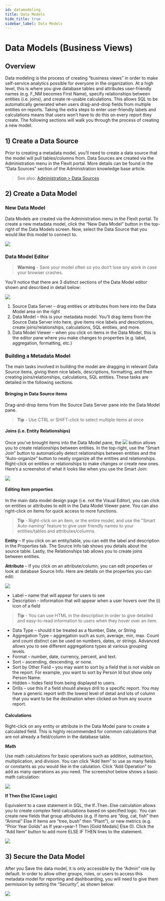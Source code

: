 ```yaml
---
id: datamodeling
title: Data Models
hide_title: true
sidebar_label: Data Models
---
```


# Data Models (Business Views)

## Overview

Data modeling is the process of creating “business views” in order to make self-service analytics possible for everyone in the organization. At a high level, this is where you give database tables and attributes user-friendly names (e.g. F_NM becomes First Name), specify relationships between entities (i.e. joins), and create re-usable calculations. This allows SQL to be automatically generated when users drag-and-drop fields from multiple entities on reports. Taking the extra steps to enter user-friendly labels and calculations means that users won’t have to do this on every report they create. The following sections will walk you through the process of creating a new model.

## 1) Create a Data Source

Prior to creating a metadata model, you’ll need to create a data source that the model will pull tables/columns from. Data Sources are created via the Administration menu in the FlexIt portal. More details can be found in the  “Data Sources” section of the Administration knowledge base article.

> See also: [Administration > Data Sources](administration.md#data-sources)


## 2) Create a Data Model

### New Data Model

Data Models are created via the Administration menu in the FlexIt portal. To create a new metadata model, click the “New Data Model” button in the top-right of the Data Models screen. Now, select the Data Source that you would like this model to connect to.

![](https://i2.wp.com/flexitanalytics.com/wp-content/uploads/2018/10/New-Data-Model.png)

### Data Model Editor

> **Warning** - Save your model often so you don’t lose any work in case your browser crashes.

You’ll notice that there are 3 distinct sections of the Data Model editor shown and described in detail below:

![](https://i1.wp.com/flexitanalytics.com/wp-content/uploads/2018/10/Data-Model-Editor.png)

1.  Source Data Server – drag entities or attributes from here into the Data Model area on the right
2.  Data Model – this is your metadata model. You’ll drag items from the Source Data Server into here, give items nice labels and descriptions, create joins/relationships, calculations, SQL entities, and more.
3.  Data Model Viewer – when you click on items in the Data Model, this is the editor pane where you make changes to properties (e.g. label, aggregation, formatting, etc.)

### Building a Metadata Model

The main tasks involved in building the model are dragging in relevant Data Source items, giving them nice labels, descriptions, formatting, and then creating joins/relationships, calculations, SQL entities. These tasks are detailed in the following sections.

#### Bringing in Data Source items

Drag-and-drop items from the Source Data Server pane into the Data Model pane.

> **Tip** - Use CTRL or SHIFT-click to select multiple items at once

#### Joins (i.e. Entity Relationships)

Once you’ve brought items into the Data Model pane, the *![](https://i0.wp.com/flexitanalytics.com/wp-content/uploads/2018/10/Visual-Editor.png?resize=89%2C22&ssl=1)* button allows you to create relationships between entities. In the top-right, use the “Smart Join” button to automatically detect relationships between entities and the “Auto-organize” button to neatly organize all the entities and relationships. Right-click on entities or relationships to make changes or create new ones. Here’s a screenshot of what it looks like when you use the Smart Join:

![](https://i2.wp.com/flexitanalytics.com/wp-content/uploads/2018/10/Visual-Editor-Window.png)

#### Editing item properties

In the main data model design page (i.e. not the Visual Editor), you can click on entities or attributes to edit in the Data Model Viewer pane. You can also right-click on items for quick access to more functions.

> **Tip** - Right-click on an item, or the entire model, and use the "Smart Auto-naming" feature to give user friendly names to your entities/tables and attributes/columns.

**Entity** – If you click on an entity/table, you can edit the label and description in the Properties tab. The Source Info tab shows you details about the source table. Lastly, the Relationships tab allows you to create joins between entities.

**Attribute** – If you click on an attribute/column, you can edit properties or look at database Source Info. Here are details on the properties you can edit:

![](https://i2.wp.com/flexitanalytics.com/wp-content/uploads/2018/10/Attribute-Properties.png)

*   Label – name that will appear for users to see
*   Description – information that will appear when a user hovers over the (i) icon of a field
> **Tip** - You can use HTML in the description in order to give detailed and easy-to-read information to users when they hover over an item.
*   Data Type – should it be treated as a Number, Date, or String
*   Aggregation Type – aggregation such as sum, average, min, max. Count and count distinct can be used on numbers, dates, or strings. Advanced allows you to see different aggregations types at various grouping levels.
*   Format – number, date, currency, percent, and text.
*   Sort – ascending, descending, or none.
*   Sort by Other Field – you may want to sort by a field that is not visible on the report. For example, you want to sort by Person Id but show only Person Name.
*   Hidden – hides field from being displayed to users.
*   Drills – use this if a field should always drill to a specific report. You may have a generic report with the lowest level of detail and lots of column that you want to be the destination when clicked on from any source report.

#### Calculations

Right-click on any entity or attribute in the Data Model pane to create a calculated field. This is highly recommended for common calculations that are not already a field/column in the database table.

**Math**

Use math calculations for basic operations such as addition, subtraction, multiplication, and division. You can click “Add Item” to use as many fields or constants as you would like in the calulation. Click “Add Operation” to add as many operations as you need. The screenshot below shows a basic math calculation:

![](https://i1.wp.com/flexitanalytics.com/wp-content/uploads/2018/10/Calculation-Math.png)


**If Then Else (Case Logic)**

Equivalent to a case statement in SQL, the If..Then..Else calculation allows you to create complex field calculations based on specified logic. You can create new fields that group attributes (e.g. If items are “dog, cat, fish” then “Animal” Else If items are “tree, bush” then “Plant”), or new metrics (e.g. “Prior Year Golds” as If year=year-1 Then [Gold Medals] Else 0). Click the “Add Item” button to add more ELSE IF THEN lines to the statement.

![](https://i2.wp.com/flexitanalytics.com/wp-content/uploads/2018/10/Calculation-Logic.png)

## 3) Secure the Data Model

After you Save the data model, it is only accessible by the “Admin” role by default. In order to allow other groups, roles, or users to access this metadata model for reporting and dashboarding, you will need to give them permission by setting the “Security”, as shown below:

![](https://i2.wp.com/flexitanalytics.com/wp-content/uploads/2018/10/Data-Model-Security.png)
